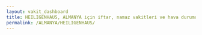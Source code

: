 ```yaml
---
layout: vakit_dashboard
title: HEILIGENHAUS, ALMANYA için iftar, namaz vakitleri ve hava durumu - ilçe/eyalet seç
permalink: /ALMANYA/HEILIGENHAUS/
---
```


<script type="text/javascript">
  var GLOBAL_COUNTRY = 'ALMANYA';
  var GLOBAL_CITY = 'HEILIGENHAUS';
  var GLOBAL_STATE = '';
  var lat = 72;
  var lon = 21;
</script>
